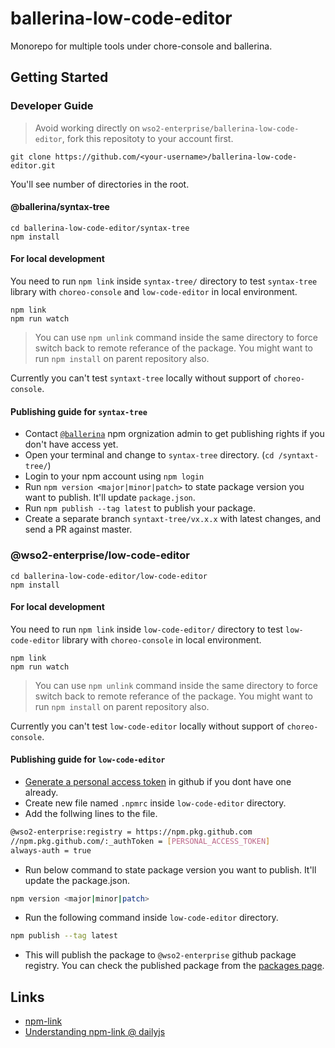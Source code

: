# ballerina-low-code-editor

Monorepo for multiple tools under chore-console and ballerina.

## Getting Started 

### Developer Guide

> Avoid working directly on `wso2-enterprise/ballerina-low-code-editor`, fork this repositoty to your account first.

```
git clone https://github.com/<your-username>/ballerina-low-code-editor.git
```

You'll see number of directories in the root.

#### @ballerina/syntax-tree

```
cd ballerina-low-code-editor/syntax-tree
npm install
```

#### For local development

You need to run `npm link` inside `syntax-tree/` directory to test `syntax-tree` library with `choreo-console` and `low-code-editor` in local environment.

```
npm link
npm run watch
```

> You can use `npm unlink` command inside the same directory to force switch back to remote referance of the package. You might want to run `npm install` on parent repository also.

Currently you can't test `syntaxt-tree` locally without support of `choreo-console`.

#### Publishing guide for `syntax-tree`

- Contact [`@ballerina`](https://www.npmjs.com/org/ballerina) npm orgnization admin to get publishing rights if you don't have access yet.
- Open your terminal and change to `syntax-tree` directory. (`cd /syntaxt-tree/`)
- Login to your npm account using `npm login`
- Run `npm version <major|minor|patch>` to state package version you want to publish. It'll update `package.json`.
- Run `npm publish --tag latest` to publish your package.
- Create a separate branch `syntaxt-tree/vx.x.x` with latest changes, and send a PR against master.

### @wso2-enterprise/low-code-editor

```
cd ballerina-low-code-editor/low-code-editor
npm install
```

#### For local development

You need to run `npm link` inside `low-code-editor/` directory to test `low-code-editor` library with `choreo-console` in local environment.

```
npm link
npm run watch
```

> You can use `npm unlink` command inside the same directory to force switch back to remote referance of the package. You might want to run `npm install` on parent repository also.

Currently you can't test `low-code-editor` locally without support of `choreo-console`.

#### Publishing guide for `low-code-editor`

- [Generate a personal access token](https://docs.github.com/en/github/authenticating-to-github/keeping-your-account-and-data-secure/creating-a-personal-access-token)  in github if you dont have one already.
- Create new file named `.npmrc` inside `low-code-editor` directory.
- Add the follwing lines to the file.

```bash
@wso2-enterprise:registry = https://npm.pkg.github.com
//npm.pkg.github.com/:_authToken = [PERSONAL_ACCESS_TOKEN]
always-auth = true
```
- Run below command to state package version you want to publish. It'll update the package.json.
```bash
npm version <major|minor|patch>
```
- Run the following command inside `low-code-editor` directory.
```bash
npm publish --tag latest
```
- This will publish the package to `@wso2-enterprise` github package registry. You can check the published package from the [packages page](https://github.com/wso2-enterprise/ballerina-low-code-editor/packages).

## Links

- [npm-link](https://docs.npmjs.com/cli/v7/commands/npm-link)
- [Understanding npm-link @ dailyjs](https://medium.com/dailyjs/how-to-use-npm-link-7375b6219557)
